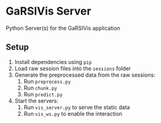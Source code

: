 # GaRSIVis Server
Python Server(s) for the GaRSIVis application

## Setup
1. Install dependencies using `pip`
2. Load raw session files into the `sessions` folder
3. Generate the preprocessed data from the raw sessions:
    1. Run `preprocess.py`
    2. Run `chunk.py`
    3. Run `predict.py`
4. Start the servers:
    1. Run `vis_server.py` to serve the static data
    2. Run `vis_ws.py` to enable the interaction
 